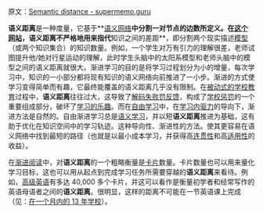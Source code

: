 原文：[Semantic distance - supermemo.guru](https://supermemo.guru/wiki/Semantic_distance)

**语义距离**是一种度量，它基于**[语义网络](https://supermemo.guru/wiki/Semantic_network)**中分割一对节点的边数所定义。在[这个网站](https://supermemo.guru/wiki/SuperMemo_Guru)，**语义距离**不严格地用来指代**知识之间的差距**，即分割两个现实描述[模型](https://supermemo.guru/wiki/Model)（或两个知识集合）的知识数量。例如，一个学生对万有引力的理解很差，老师试图提升他/她对行星运动的理解，此时学生头脑中的太阳系模型和老师头脑中的模型之间的语义距离就很大。渐进学习的目的是将学习过程划分为小的增量，每次学习中，知识的一小部分都将现有知识的语义网络向前推进了一小步。渐进的方式使学习变得简单而有趣，它最终能覆盖的语义距离几乎没有限制。在[被动式的学校教育](https://supermemo.guru/wiki/Passive_schooling)过程中，**语义距离**往往过大，这导致了[解码失败罚反馈](https://supermemo.guru/wiki/Decoding_failure_penalty)，构成了[学校惩罚](https://supermemo.guru/wiki/School_drive)的一个重要组成部分，破坏了[学习的乐趣](https://supermemo.guru/wiki/Pleasure_of_learning)。而在[自由学习](https://supermemo.guru/wiki/Free_learning)中，在[学习内驱力](https://supermemo.guru/wiki/Learn_drive)的导向下，渐进方法是自然的。自由渐进学习总是[语义学习](https://supermemo.guru/wiki/Semantic_learning)，并以短**语义距离**推进为基础，这有助于优化在知识空间中的学习轨迹。这种导向性、渐进性的方法。使其更容易在语义网络中找到最短的路径（也就是以最小成本学习，并获得高[连贯性](https://supermemo.guru/wiki/Coherence)和高[适用性](https://supermemo.guru/wiki/Applicability)的收益）。

在[渐进阅读](https://supermemo.guru/wiki/Incremental_reading)中，对**语义距离**的一个粗略衡量是[卡片](https://supermemo.guru/wiki/Item)数量。卡片数量也可以用来量化学习目标，这也可以用从起点到完成学习任务所需要穿越的**语义距离**来看待。例如，[高级英语](https://supermemo.guru/wiki/Advanced_English)有多达 40,000 多个卡片，并这可以看作是衡量初学者和经常写作的英语母语者之间的**语义距离**。很明显，这样的距离不可能在一节英语课上完成（见：[在一个月内的 13 年学校](https://supermemo.guru/wiki/13_years_of_school_in_a_month)）。